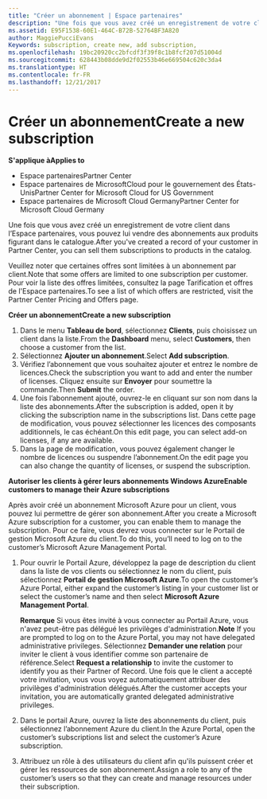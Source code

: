 ```yaml
---
title: "Créer un abonnement | Espace partenaires"
description: "Une fois que vous avez créé un enregistrement de votre client dans l’Espace partenaires, vous pouvez lui vendre des abonnements aux produits figurant dans le catalogue."
ms.assetid: E95F1538-60E1-464C-B72B-52764BF3A820
author: MaggiePucciEvans
Keywords: subscription, create new, add subscription,
ms.openlocfilehash: 19bc20920cc2bfcdf3f39f8c1b8fcf207d51004d
ms.sourcegitcommit: 628443b08dde9d2f02553b46e669504c620c3da4
ms.translationtype: HT
ms.contentlocale: fr-FR
ms.lasthandoff: 12/21/2017
---
```

# <a name="create-a-new-subscription"></a><span data-ttu-id="55626-103">Créer un abonnement</span><span class="sxs-lookup"><span data-stu-id="55626-103">Create a new subscription</span></span>

**<span data-ttu-id="55626-104">S'applique à</span><span class="sxs-lookup"><span data-stu-id="55626-104">Applies to</span></span>**

-  <span data-ttu-id="55626-105">Espace partenaires</span><span class="sxs-lookup"><span data-stu-id="55626-105">Partner Center</span></span>
-  <span data-ttu-id="55626-106">Espace partenaires de MicrosoftCloud pour le gouvernement des États-Unis</span><span class="sxs-lookup"><span data-stu-id="55626-106">Partner Center for Microsoft Cloud for US Government</span></span>
-  <span data-ttu-id="55626-107">Espace partenaires de Microsoft Cloud Germany</span><span class="sxs-lookup"><span data-stu-id="55626-107">Partner Center for Microsoft Cloud Germany</span></span>

<span data-ttu-id="55626-108">Une fois que vous avez créé un enregistrement de votre client dans l’Espace partenaires, vous pouvez lui vendre des abonnements aux produits figurant dans le catalogue.</span><span class="sxs-lookup"><span data-stu-id="55626-108">After you've created a record of your customer in Partner Center, you can sell them subscriptions to products in the catalog.</span></span>

<span data-ttu-id="55626-109">Veuillez noter que certaines offres sont limitées à un abonnement par client.</span><span class="sxs-lookup"><span data-stu-id="55626-109">Note that some offers are limited to one subscription per customer.</span></span> <span data-ttu-id="55626-110">Pour voir la liste des offres limitées, consultez la page Tarification et offres de l'Espace partenaires.</span><span class="sxs-lookup"><span data-stu-id="55626-110">To see a list of which offers are restricted, visit the Partner Center Pricing and Offers page.</span></span> 


**<span data-ttu-id="55626-111">Créer un abonnement</span><span class="sxs-lookup"><span data-stu-id="55626-111">Create a new subscription</span></span>**

1.  <span data-ttu-id="55626-112">Dans le menu **Tableau de bord**, sélectionnez **Clients**, puis choisissez un client dans la liste.</span><span class="sxs-lookup"><span data-stu-id="55626-112">From the **Dashboard** menu, select **Customers**, then choose a customer from the list.</span></span>
2.  <span data-ttu-id="55626-113">Sélectionnez **Ajouter un abonnement**.</span><span class="sxs-lookup"><span data-stu-id="55626-113">Select **Add subscription**.</span></span>
3.  <span data-ttu-id="55626-114">Vérifiez l’abonnement que vous souhaitez ajouter et entrez le nombre de licences.</span><span class="sxs-lookup"><span data-stu-id="55626-114">Check the subscription you want to add and enter the number of licenses.</span></span> <span data-ttu-id="55626-115">Cliquez ensuite sur **Envoyer** pour soumettre la commande.</span><span class="sxs-lookup"><span data-stu-id="55626-115">Then **Submit** the order.</span></span>
4.  <span data-ttu-id="55626-116">Une fois l’abonnement ajouté, ouvrez-le en cliquant sur son nom dans la liste des abonnements.</span><span class="sxs-lookup"><span data-stu-id="55626-116">After the subscription is added, open it by clicking the subscription name in the subscriptions list.</span></span> <span data-ttu-id="55626-117">Dans cette page de modification, vous pouvez sélectionner les licences des composants additionnels, le cas échéant.</span><span class="sxs-lookup"><span data-stu-id="55626-117">On this edit page, you can select add-on licenses, if any are available.</span></span>
5.  <span data-ttu-id="55626-118">Dans la page de modification, vous pouvez également changer le nombre de licences ou suspendre l’abonnement.</span><span class="sxs-lookup"><span data-stu-id="55626-118">On the edit page you can also change the quantity of licenses, or suspend the subscription.</span></span>

**<span data-ttu-id="55626-119">Autoriser les clients à gérer leurs abonnements Windows Azure</span><span class="sxs-lookup"><span data-stu-id="55626-119">Enable customers to manage their Azure subscriptions</span></span>**

<span data-ttu-id="55626-120">Après avoir créé un abonnement Microsoft Azure pour un client, vous pouvez lui permettre de gérer son abonnement.</span><span class="sxs-lookup"><span data-stu-id="55626-120">After you create a Microsoft Azure subscription for a customer, you can enable them to manage the subscription.</span></span> <span data-ttu-id="55626-121">Pour ce faire, vous devrez vous connecter sur le Portail de gestion Microsoft Azure du client.</span><span class="sxs-lookup"><span data-stu-id="55626-121">To do this, you’ll need to log on to the customer’s Microsoft Azure Management Portal.</span></span> 

1.  <span data-ttu-id="55626-122">Pour ouvrir le Portail Azure, développez la page de description du client dans la liste de vos clients ou sélectionnez le nom du client, puis sélectionnez **Portail de gestion Microsoft Azure**.</span><span class="sxs-lookup"><span data-stu-id="55626-122">To open the customer’s Azure Portal, either expand the customer’s listing in your customer list or select the customer’s name and then select **Microsoft Azure Management Portal**.</span></span>
    
    <span data-ttu-id="55626-123">**Remarque** Si vous êtes invité à vous connecter au Portail Azure, vous n'avez peut-être pas délégué les privilèges d'administration.</span><span class="sxs-lookup"><span data-stu-id="55626-123">**Note**  If you are prompted to log on to the Azure Portal, you may not have delegated administrative privileges.</span></span> <span data-ttu-id="55626-124">Sélectionnez **Demander une relation** pour inviter le client à vous identifier comme son partenaire de référence.</span><span class="sxs-lookup"><span data-stu-id="55626-124">Select **Request a relationship** to invite the customer to identify you as their Partner of Record.</span></span> <span data-ttu-id="55626-125">Une fois que le client a accepté votre invitation, vous vous voyez automatiquement attribuer des privilèges d'administration délégués.</span><span class="sxs-lookup"><span data-stu-id="55626-125">After the customer accepts your invitation, you are automatically granted delegated administrative privileges.</span></span> 
2.  <span data-ttu-id="55626-126">Dans le portail Azure, ouvrez la liste des abonnements du client, puis sélectionnez l’abonnement Azure du client.</span><span class="sxs-lookup"><span data-stu-id="55626-126">In the Azure Portal, open the customer’s subscriptions list and select the customer’s Azure subscription.</span></span>
3.  <span data-ttu-id="55626-127">Attribuez un rôle à des utilisateurs du client afin qu'ils puissent créer et gérer les ressources de son abonnement.</span><span class="sxs-lookup"><span data-stu-id="55626-127">Assign a role to any of the customer’s users so that they can create and manage resources under their subscription.</span></span>

 



